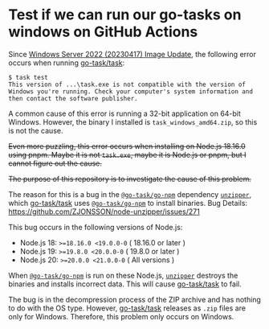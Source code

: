 # Test if we can run our go-tasks on windows on GitHub Actions

Since [Windows Server 2022 (20230417) Image Update](https://github.com/actions/runner-images/releases/tag/win22%2F20230417.1), the following error occurs when running [go-task/task]:

[go-task/task]: https://github.com/go-task/task

```console
$ task test
This version of ...\task.exe is not compatible with the version of Windows you're running. Check your computer's system information and then contact the software publisher.
```

A common cause of this error is running a 32-bit application on 64-bit Windows. However, the binary I installed is `task_windows_amd64.zip`, so this is not the cause.

<del>Even more puzzling, this error occurs when installing on Node.js 18.16.0 using pnpm. Maybe it is not `task.exe`, maybe it is Node.js or pnpm, but I cannot figure out the cause.</del>

<del>The purpose of this repository is to investigate the cause of this problem.</del>

The reason for this is a bug in the [`@go-task/go-npm`] dependency [`unzipper`], which [go-task/task] uses [`@go-task/go-npm`] to install binaries.
Bug Details: https://github.com/ZJONSSON/node-unzipper/issues/271

[`@go-task/go-npm`]: https://github.com/go-task/go-npm
[`unzipper`]: https://www.npmjs.com/package/unzipper

This bug occurs in the following versions of Node.js:

- Node.js 18: `>=18.16.0 <19.0.0-0` ( 18.16.0 or later )
- Node.js 19: `>=19.8.0 <20.0.0-0` ( 19.8.0 or later )
- Node.js 20: `>=20.0.0 <21.0.0-0` ( All versions )

When [`@go-task/go-npm`] is run on these Node.js, [`unzipper`] destroys the binaries and installs incorrect data.
This will cause [go-task/task] to fail.

The bug is in the decompression process of the ZIP archive and has nothing to do with the OS type.
However, [go-task/task] releases as `.zip` files are only for Windows.
Therefore, this problem only occurs on Windows.

